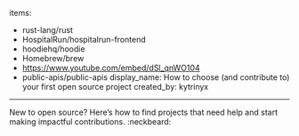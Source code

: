 
items:
 - rust-lang/rust
 - HospitalRun/hospitalrun-frontend
 - hoodiehq/hoodie
 - Homebrew/brew
 - https://www.youtube.com/embed/dSl_qnWO104
 - public-apis/public-apis
display_name: How to choose (and contribute to) your first open source project
created_by: kytrinyx
---
New to open source? Here’s how to find projects that need help and start making impactful contributions.
:neckbeard:
